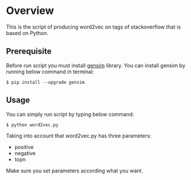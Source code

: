 # Overview
This is the script of producing word2vec on tags of stackoverflow that is based on Python.
## Prerequisite
Before run script you must install [gensim](https://radimrehurek.com/gensim/) library.
You can install gensim by running below command in terminal:

```
$ pip install --upgrade gensim
```
## Usage
You can simply run script by typing below command:

```
$ python word2vec.py
```
Taking into account that word2vec.py has three parameters:
- positive
- negative
- topn

Make sure you set parameters according what you want.

